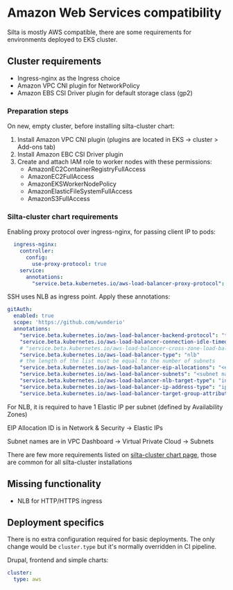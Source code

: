 # Amazon Web Services compatibility

Silta is mostly AWS compatible, there are some requirements for environments deployed to EKS cluster.

## Cluster requirements

- Ingress-nginx as the Ingress choice
- Amazon VPC CNI plugin for NetworkPolicy
- Amazon EBS CSI Driver plugin for default storage class (gp2)

### Preparation steps

On new, empty cluster, before installing silta-cluster chart:

1. Install Amazon VPC CNI plugin (plugins are located in EKS -> cluster > Add-ons tab)
2. Install Amazon EBC CSI Driver plugin
3. Create and attach IAM role to worker nodes with these permissions:
   - AmazonEC2ContainerRegistryFullAccess
   - AmazonEC2FullAccess
   - AmazonEKSWorkerNodePolicy
   - AmazonElasticFileSystemFullAccess
   - AmazonS3FullAccess

### Silta-cluster chart requirements

Enabling proxy protocol over ingress-nginx, for passing client IP to pods:
```yaml
  ingress-nginx:
    controller:
      config:
        use-proxy-protocol: true
    service:
      annotations:
        "service.beta.kubernetes.io/aws-load-balancer-proxy-protocol": "*"
```

SSH uses NLB as ingress point. Apply these annotations:
```yaml
gitAuth:
  enabled: true
  scope: 'https://github.com/wunderio'
  annotations:
    "service.beta.kubernetes.io/aws-load-balancer-backend-protocol": "tcp"
    "service.beta.kubernetes.io/aws-load-balancer-connection-idle-timeout": "60"
    # "service.beta.kubernetes.io/aws-load-balancer-cross-zone-load-balancing-enabled": "true"
    "service.beta.kubernetes.io/aws-load-balancer-type": "nlb"
    # the length of the list must be equal to the number of subnets
    "service.beta.kubernetes.io/aws-load-balancer-eip-allocations": "<elastic IP id>"
    "service.beta.kubernetes.io/aws-load-balancer-subnets": "<subnet name here>,<subnet name here>,..."
    "service.beta.kubernetes.io/aws-load-balancer-nlb-target-type": "instance"
    "service.beta.kubernetes.io/aws-load-balancer-ip-address-type": "ipv4"
    "service.beta.kubernetes.io/aws-load-balancer-target-group-attributes": "stickiness.enabled=true,stickiness.type=source_ip,preserve_client_ip.enabled=true"
```
For NLB, it is required to have 1 Elastic IP per subnet (defined by Availability Zones)

EIP Allocation ID is in Network & Security -> Elastic IPs 

Subnet names are in VPC Dashboard -> Virtual Private Cloud -> Subnets

There are few more requirements listed on [silta-cluster chart page](https://github.com/wunderio/charts/tree/master/silta-cluster#requirements), those are common for all silta-cluster installations 

## Missing functionality

- NLB for HTTP/HTTPS ingress

## Deployment specifics

There is no extra configuration required for basic deployments. The only change would be `cluster.type` but it's normally overridden in CI pipeline.

Drupal, frontend and simple charts:
```yaml
cluster:
  type: aws
```
